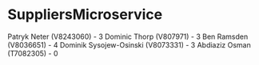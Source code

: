 # SuppliersMicroservice
Patryk Neter (V8243060) - 3
Dominic Thorp (V807971) - 3
Ben Ramsden (V8036651) - 4
Dominik Sysojew-Osinski (V8073331) - 3
Abdiaziz Osman (T7082305) - 0
